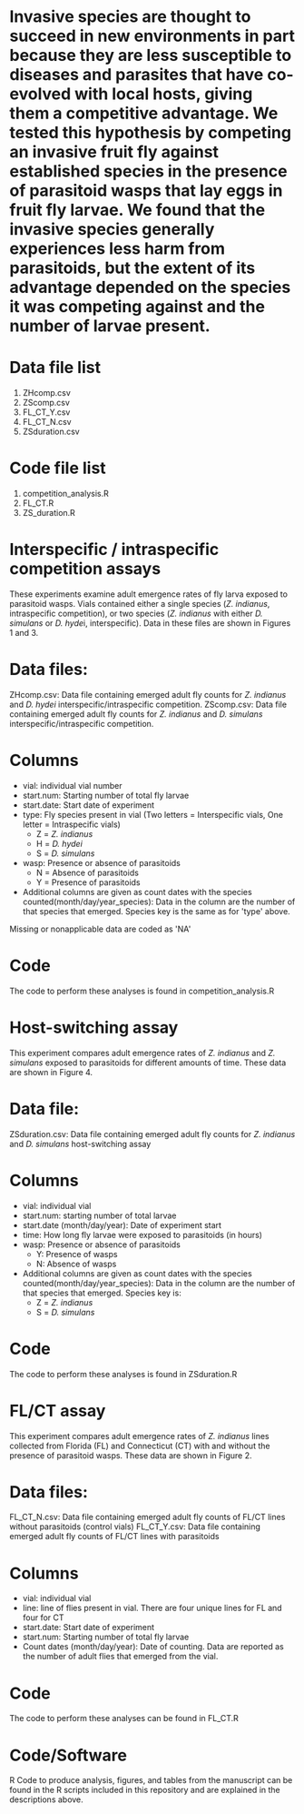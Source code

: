 # Invasive species are thought to succeed in new environments in part because they are less susceptible to diseases and parasites that have co-evolved with local hosts, giving them a competitive advantage. We tested this hypothesis by competing an invasive fruit fly against established species in the presence of parasitoid wasps that lay eggs in fruit fly larvae. We found that the invasive species generally experiences less harm from parasitoids, but the extent of its advantage depended on the species it was competing against and the number of larvae present.

# Data file list

1. ZHcomp.csv
2. ZScomp.csv
3. FL_CT_Y.csv
4. FL_CT_N.csv
5. ZSduration.csv

# Code file list

1. competition_analysis.R
2. FL_CT.R
3. ZS_duration.R

# Interspecific / intraspecific competition assays

These experiments examine adult emergence rates of fly larva exposed to parasitoid wasps. Vials contained either a single species (*Z. indianus*, intraspecific competition), or two species (*Z. indianus* with either *D. simulans* or *D. hyde*i, interspecific). Data in these files are shown in Figures 1 and 3.

# Data files:

ZHcomp.csv: Data file containing emerged adult fly counts for *Z. indianus* and *D. hydei* interspecific/intraspecific competition.
ZScomp.csv: Data file containing emerged adult fly counts for *Z. indianus* and *D. simulans* interspecific/intraspecific competition.

# Columns

* vial: individual vial number
* start.num: Starting number of total fly larvae
* start.date: Start date of experiment
* type: Fly species present in vial (Two letters = Interspecific vials, One letter = Intraspecific vials)
  * Z = *Z. indianus*
  * H = *D. hydei*
  * S = *D. simulans*
* wasp: Presence or absence of parasitoids
  * N = Absence of parasitoids
  * Y = Presence of parasitoids
* Additional columns are given as count dates with the species counted(month/day/year_species):  Data in the column are the number of that species that emerged. Species key is the same as for 'type' above.

Missing or nonapplicable data are coded as 'NA'

# Code

The code to perform these analyses is found in competition_analysis.R

# Host-switching assay

This experiment compares adult emergence rates of *Z. indianus* and *Z. simulans* exposed to parasitoids for different amounts of time. These data are shown in Figure 4.

# Data file:

ZSduration.csv: Data file containing emerged adult fly counts for *Z. indianus* and *D. simulans* host-switching assay

# Columns

* vial: individual vial
* start.num: starting number of total larvae
* start.date (month/day/year): Date of experiment start
* time: How long fly larvae were exposed to parasitoids (in hours)
* wasp: Presence or absence of parasitoids
  * Y: Presence of wasps
  * N: Absence of wasps
* Additional columns are given as count dates with the species counted(month/day/year_species):  Data in the column are the number of that species that emerged. Species key is:
  * Z = *Z. indianus*
  * S = *D. simulans*

# Code

The code to perform these analyses is found in ZSduration.R

# FL/CT assay

This experiment compares adult emergence rates of *Z. indianus* lines collected from Florida (FL) and Connecticut (CT) with and without the presence of parasitoid wasps. These data are shown in Figure 2.

# Data files:

FL_CT_N.csv: Data file containing emerged adult fly counts of FL/CT lines without parasitoids (control vials)
FL_CT_Y.csv: Data file containing emerged adult fly counts of FL/CT lines with parasitoids

# Columns

* vial: individual vial
* line: line of flies present in vial. There are four unique lines for FL and four for CT
* start.date: Start date of experiment
* start.num: Starting number of total fly larvae
* Count dates (month/day/year): Date of counting. Data are reported as the number of adult flies that emerged from the vial.

# Code

The code to perform these analyses can be found in FL_CT.R

# Code/Software

R Code to produce analysis, figures, and tables from the manuscript can be found in the R scripts included in this repository and are explained in the descriptions above.
